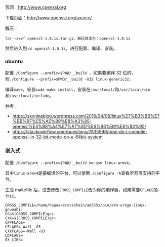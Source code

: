 

官网：http://www.openssl.org

下载页面：http://www.openssl.org/source/

解压：

`tar –zxvf openssl-1.0.1s.tar.gz，解压目录为：openssl-1.0.1s`

然后进入到 `cd openssl-1.0.1s`，进行配置、编译、安装。

### ubuntu

配置`./Configure --prefix=$PWD/__build `，如果要编译 32 位的，则`./Configure --prefix=$PWD/__build -m32 linux-generic32`，

编译`make`，安装`sudo make install`，安装在`/usr/local/`和`/usr/local/bin`和`/usr/local/include`。

参考：

- <https://skynineblog.wordpress.com/2016/04/08/linux%E7%B3%BB%E7%BB%9F%E5%AE%89%E8%A3%85-openssl%E4%B8%A4%E7%A7%8D%E6%96%B9%E6%B3%95/>
- <https://stackoverflow.com/questions/7835596/how-do-i-compile-openssl-in-32-bit-mode-on-a-64bit-system>

### 嵌入式

配置`./Configure --prefix=$PWD/__build no-asm linux-armv4`，

其中`linux-armv4`是要编译的平台，可以使用`./Configure -h`查看所有可支持的平台。

生成 makefile 后，进去修改`CROSS_COMPILE`改为你的编译器，如果需要`CFLAGS`加`-fPIC`。

```
CROSS_COMPILE=/home/hapoa/crosschain/am335x/bin/arm-arago-linux-gnueabi-
CC=$(CROSS_COMPILE)gcc
CXX=$(CROSS_COMPILE)g++
CPPFLAGS=
CFLAGS=-Wall -O3
CXXFLAGS=-Wall -O3
LDFLAGS= 
EX_LIBS= 
```